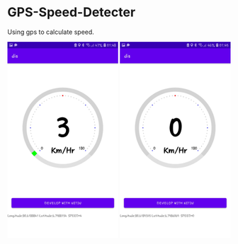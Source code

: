 # GPS-Speed-Detecter
 Using gps to calculate speed.
 
 <img src="https://github.com/Sujan-Murugesh/Speed-detector-gps/blob/main/sc/1.jpg" width="250px">     <img src="https://github.com/Sujan-Murugesh/Speed-detector-gps/blob/main/sc/2.jpg" width="250px">

